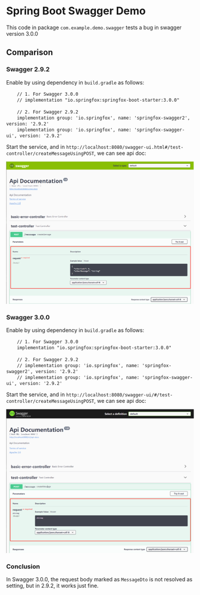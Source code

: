 # Spring Boot Swagger Demo

This code in package `com.example.demo.swagger` tests a bug in swagger version 3.0.0

## Comparison

### Swagger 2.9.2

Enable by using dependency in `build.gradle` as follows: 

```text
    // 1. For Swagger 3.0.0
    // implementation "io.springfox:springfox-boot-starter:3.0.0"

    // 2. For Swagger 2.9.2
    implementation group: 'io.springfox', name: 'springfox-swagger2', version: '2.9.2'
    implementation group: 'io.springfox', name: 'springfox-swagger-ui', version: '2.9.2'
```

Start the service, and in `http://localhost:8080/swagger-ui.html#/test-controller/createMessageUsingPOST`, we can see api doc:

![](../pic/2.9.2.png)

### Swagger 3.0.0

Enable by using dependency in `build.gradle` as follows: 

```text
    // 1. For Swagger 3.0.0
    implementation "io.springfox:springfox-boot-starter:3.0.0"

    // 2. For Swagger 2.9.2
    // implementation group: 'io.springfox', name: 'springfox-swagger2', version: '2.9.2'
    // implementation group: 'io.springfox', name: 'springfox-swagger-ui', version: '2.9.2'
```

Start the service, and in `http://localhost:8080/swagger-ui/#/test-controller/createMessageUsingPOST`, we can see api doc:

![](../pic/3.0.0.png)

### Conclusion

In Swagger 3.0.0, the request body marked as `MessageDto` is not resolved as setting, but in 2.9.2, it works just fine.
